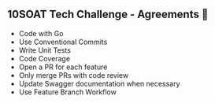 ## 10SOAT Tech Challenge - Agreements :handshake:

- Code with Go
- Use Conventional Commits
- Write Unit Tests
- Code Coverage
- Open a PR for each feature
- Only merge PRs with code review
- Update Swagger documentation when necessary
- Use Feature Branch Workflow

